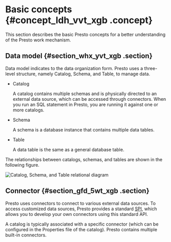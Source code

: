 # Basic concepts {#concept_ldh_vvt_xgb .concept}

This section describes the basic Presto concepts for a better understanding of the Presto work mechanism.

## Data model {#section_whx_yvt_xgb .section}

Data model indicates to the data organization form. Presto uses a three-level structure, namely Catalog, Schema, and Table, to manage data.

-   Catalog

    A catalog contains multiple schemas and is physically directed to an external data source, which can be accessed through connectors. When you run an SQL statement in Presto, you are running it against one or more catalogs.

-   Schema

    A schema is a database instance that contains multiple data tables.

-   Table

    A data table is the same as a general database table.


The relationships between catalogs, schemas, and tables are shown in the following figure.

![Catalog, Schema, and Table relational diagram](http://static-aliyun-doc.oss-cn-hangzhou.aliyuncs.com/assets/img/17915/155711304810900_en-US.png)

## Connector {#section_gfd_5wt_xgb .section}

Presto uses connectors to connect to various external data sources. To access customized data sources, Presto provides a standard [SPI](https://prestodb.io/docs/current/develop/spi-overview.html), which allows you to develop your own connectors using this standard API.

A catalog is typically associated with a specific connector \(which can be configured in the Properties file of the catalog\). Presto contains multiple built-in connectors.

